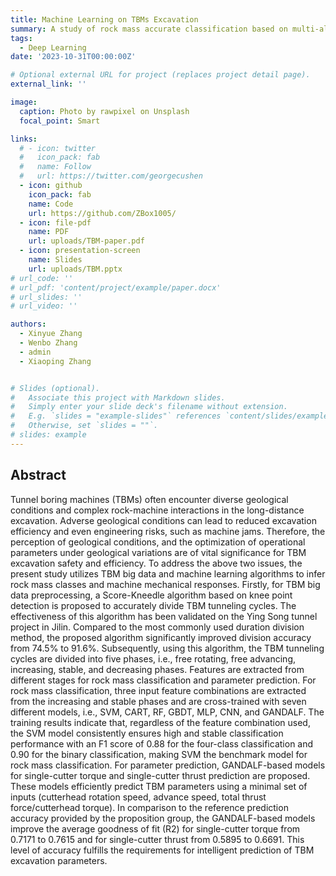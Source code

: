 ```yaml
---
title: Machine Learning on TBMs Excavation
summary: A study of rock mass accurate classification based on multi-algorithm cross multi-feature optimization selection and TBM parameter efficient prediction using low-dimensional inputs.
tags:
  - Deep Learning
date: '2023-10-31T00:00:00Z'

# Optional external URL for project (replaces project detail page).
external_link: ''

image:
  caption: Photo by rawpixel on Unsplash
  focal_point: Smart

links:
  # - icon: twitter
  #   icon_pack: fab
  #   name: Follow
  #   url: https://twitter.com/georgecushen
  - icon: github
    icon_pack: fab
    name: Code
    url: https://github.com/ZBox1005/
  - icon: file-pdf
    name: PDF
    url: uploads/TBM-paper.pdf
  - icon: presentation-screen
    name: Slides
    url: uploads/TBM.pptx
# url_code: ''
# url_pdf: 'content/project/example/paper.docx'
# url_slides: ''
# url_video: ''

authors:
  - Xinyue Zhang
  - Wenbo Zhang
  - admin
  - Xiaoping Zhang


# Slides (optional).
#   Associate this project with Markdown slides.
#   Simply enter your slide deck's filename without extension.
#   E.g. `slides = "example-slides"` references `content/slides/example-slides.md`.
#   Otherwise, set `slides = ""`.
# slides: example
---
```

## Abstract

Tunnel boring machines (TBMs) often encounter diverse geological conditions and complex rock-machine interactions in the long-distance excavation. Adverse geological conditions can lead to reduced excavation efficiency and even engineering risks, such as machine jams. Therefore, the perception of geological conditions, and the optimization of operational parameters under geological variations are of vital significance for TBM excavation safety and efficiency. To address the above two issues, the present study utilizes TBM big data and machine learning algorithms to infer rock mass classes and machine mechanical responses. Firstly, for TBM big data preprocessing, a Score-Kneedle algorithm based on knee point detection is proposed to accurately divide TBM tunneling cycles. The effectiveness of this algorithm has been validated on the Ying Song tunnel project in Jilin. Compared to the most commonly used duration division method, the proposed algorithm significantly improved division accuracy from 74.5% to 91.6%. Subsequently, using this algorithm, the TBM tunneling cycles are divided into five phases, i.e., free rotating, free advancing, increasing, stable, and decreasing phases. Features are extracted from different stages for rock mass classification and parameter prediction. For rock mass classification, three input feature combinations are extracted from the increasing and stable phases and are cross-trained with seven different models, i.e., SVM, CART, RF, GBDT, MLP, CNN, and GANDALF. The training results indicate that, regardless of the feature combination used, the SVM model consistently ensures high and stable classification performance with an F1 score of 0.88 for the four-class classification and 0.90 for the binary classification, making SVM the benchmark model for rock mass classification. For parameter prediction, GANDALF-based models for single-cutter torque and single-cutter thrust prediction are proposed. These models efficiently predict TBM parameters using a minimal set of inputs (cutterhead rotation speed, advance speed, total thrust force/cutterhead torque). In comparison to the reference prediction accuracy provided by the proposition group, the GANDALF-based models improve the average goodness of fit (R2) for single-cutter torque from 0.7171 to 0.7615 and for single-cutter thrust from 0.5895 to 0.6691. This level of accuracy fulfills the requirements for intelligent prediction of TBM excavation parameters.
